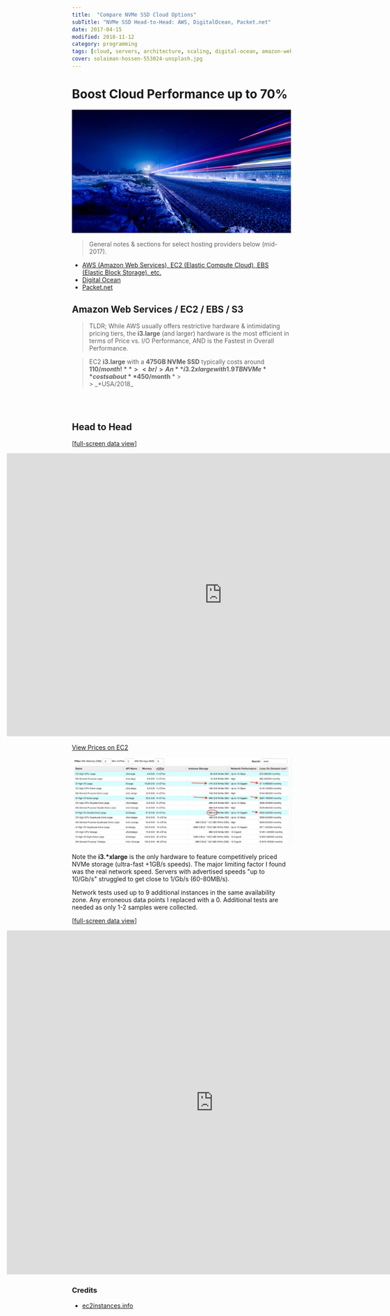 ```yaml
---
title:  "Compare NVMe SSD Cloud Options"
subTitle: "NVMe SSD Head-to-Head: AWS, DigitalOcean, Packet.net"
date: 2017-04-15
modified: 2018-11-12
category: programming
tags: [cloud, servers, architecture, scaling, digital-ocean, amazon-web-services, google-cloud-engine, azure, packet.net, ovh.net, ssd, io]
cover: solaiman-hossen-553024-unsplash.jpg
---
```


# Boost Cloud Performance up to 70%

![credit: solaiman-hossen-553024-unsplash.jpg](solaiman-hossen-553024-unsplash.jpg)

> General notes & sections for select hosting providers below (mid-2017).

- [AWS (Amazon Web Services), EC2 (Elastic Compute Cloud), EBS (Elastic Block Storage), etc.](#aws_tips)
- [Digital Ocean](#do_tips)
- [Packet.net](#packet_tips)

<a id='aws_tips'></a>

## Amazon Web Services / EC2 / EBS / S3

> TLDR; While AWS usually offers restrictive hardware & intimidating pricing tiers, the **i3.large** (and larger) hardware is the most efficient in terms of Price vs. I/O Performance, AND is the Fastest in Overall Performance.

> EC2 **i3.large** with a **475GB NVMe SSD** typically costs around **$110/month!** > <br />
> An **i3.2xlarge with 1.9TB NVMe** costs about **$450/month** * > <br /> > \_*USA/2018\_

<br />
<br />

## Head to Head

\[[full-screen data view](https://docs.google.com/spreadsheets/d/1qQ62m1RFj73YScdS77Q9R2GpRqJOk7JHuTEOFDR4jJE/pubchart?oid=116848524&format=interactive)\]

<iframe style="position: relative; left: -150px; height: 650px; width: 990px; min-width: 100%;" seamless frameborder="0" scrolling="no" src="https://docs.google.com/spreadsheets/d/1qQ62m1RFj73YScdS77Q9R2GpRqJOk7JHuTEOFDR4jJE/pubchart?oid=116848524&amp;format=interactive"></iframe>

[View Prices on EC2](https://www.ec2instances.info/?filter=nvm&region=us-east-2&cost_duration=monthly&selected=c5d.large,i3.large,i3.xlarge,i3.2xlarge)

![ec2instances.info](ec2-updated-prices-2018.jpg)

Note the **i3.\*xlarge** is the only hardware to feature competitively priced NVMe storage (ultra-fast +1GB/s speeds). The major limiting factor I found was the real network speed. Servers with advertised speeds "up to 10/Gb/s" struggled to get close to 1/Gb/s (60-80MB/s).

Network tests used up to 9 additional instances in the same availability zone. Any erroneous data points I replaced with a 0. Additional tests are needed as only 1-2 samples were collected.

\[[full-screen data view](https://docs.google.com/spreadsheets/d/1qQ62m1RFj73YScdS77Q9R2GpRqJOk7JHuTEOFDR4jJE/pubchart?oid=13370750&format=interactive)\]

<iframe style="position: relative; left: -150px; height: 790px; width: 950px; min-width: 100%;" seamless frameborder="0" scrolling="no" src="https://docs.google.com/spreadsheets/d/1qQ62m1RFj73YScdS77Q9R2GpRqJOk7JHuTEOFDR4jJE/pubchart?oid=13370750&amp;format=interactive"></iframe>

### Credits

- [ec2instances.info](https://www.ec2instances.info/?filter=nvm&region=us-east-2&cost_duration=monthly&selected=c5d.large,i3.large,i3.xlarge,i3.2xlarge)
